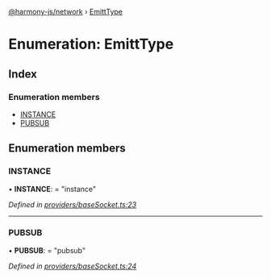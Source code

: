 [@harmony-js/network](../globals.md) › [EmittType](emitttype.md)

# Enumeration: EmittType

## Index

### Enumeration members

* [INSTANCE](emitttype.md#instance)
* [PUBSUB](emitttype.md#pubsub)

## Enumeration members

###  INSTANCE

• **INSTANCE**: = "instance"

*Defined in [providers/baseSocket.ts:23](https://github.com/FireStack-Lab/Harmony-sdk-core/blob/ffbbffb/packages/harmony-network/src/providers/baseSocket.ts#L23)*

___

###  PUBSUB

• **PUBSUB**: = "pubsub"

*Defined in [providers/baseSocket.ts:24](https://github.com/FireStack-Lab/Harmony-sdk-core/blob/ffbbffb/packages/harmony-network/src/providers/baseSocket.ts#L24)*
